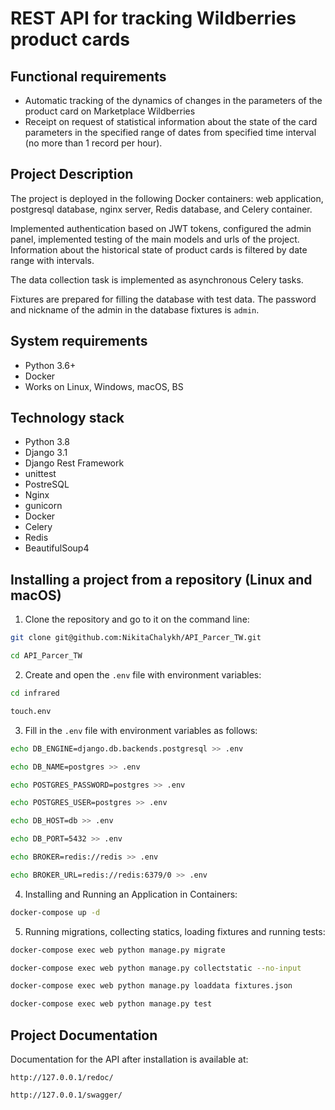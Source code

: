 REST API for tracking Wildberries product cards
=====

Functional requirements
----------
* Automatic tracking of the dynamics of changes in the parameters of the product card on
Marketplace Wildberries
* Receipt on request of statistical
information about the state of the card parameters in the specified range of dates from
specified time interval (no more than 1 record per hour).

Project Description
----------
The project is deployed in the following Docker containers: web application, postgresql database, nginx server, Redis database, and Celery container.

Implemented authentication based on JWT tokens, configured the admin panel, implemented testing of the main models and urls of the project. Information about the historical state of product cards is filtered by date range with intervals.

The data collection task is implemented as asynchronous Celery tasks.

Fixtures are prepared for filling the database with test data. The password and nickname of the admin in the database fixtures is ```admin```.

System requirements
----------
* Python 3.6+
* Docker
* Works on Linux, Windows, macOS, BS

Technology stack
----------
* Python 3.8
* Django 3.1
* Django Rest Framework
* unittest
* PostreSQL
* Nginx
* gunicorn
* Docker
* Сelery
* Redis
* BeautifulSoup4

Installing a project from a repository (Linux and macOS)
----------
1. Clone the repository and go to it on the command line:
```bash
git clone git@github.com:NikitaChalykh/API_Parcer_TW.git

cd API_Parcer_TW
```

2. Create and open the ```.env``` file with environment variables:
```bash
cd infrared

touch.env
```

3. Fill in the ```.env``` file with environment variables as follows:
```bash 
echo DB_ENGINE=django.db.backends.postgresql >> .env

echo DB_NAME=postgres >> .env

echo POSTGRES_PASSWORD=postgres >> .env

echo POSTGRES_USER=postgres >> .env

echo DB_HOST=db >> .env

echo DB_PORT=5432 >> .env

echo BROKER=redis://redis >> .env

echo BROKER_URL=redis://redis:6379/0 >> .env
```

4. Installing and Running an Application in Containers:
```bash 
docker-compose up -d
```

5. Running migrations, collecting statics, loading fixtures and running tests:
```bash 
docker-compose exec web python manage.py migrate

docker-compose exec web python manage.py collectstatic --no-input 

docker-compose exec web python manage.py loaddata fixtures.json

docker-compose exec web python manage.py test 
```
Project Documentation
----------
Documentation for the API after installation is available at:

```http://127.0.0.1/redoc/```

```http://127.0.0.1/swagger/```
